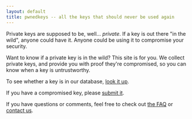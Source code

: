 ```yaml
---
layout: default
title: pwnedkeys -- all the keys that should never be used again
---
```

Private keys are supposed to be, well... *private*.  If a key is out there
"in the wild", anyone could have it.  Anyone could be using it to
compromise your security.

Want to know if a private key is in the wild?  This site is for you.  We
collect private keys, and provide you with proof they're compromised, so
you can know when a key is untrustworthy.

To see whether a key is in our database, [look it up](search.html).

If you have a compromised key, please [submit
it](submit.html).

If you have questions or comments, feel free to check out [the FAQ](faq.html)
or [contact us](mailto:contact@pwnedkeys.com).
